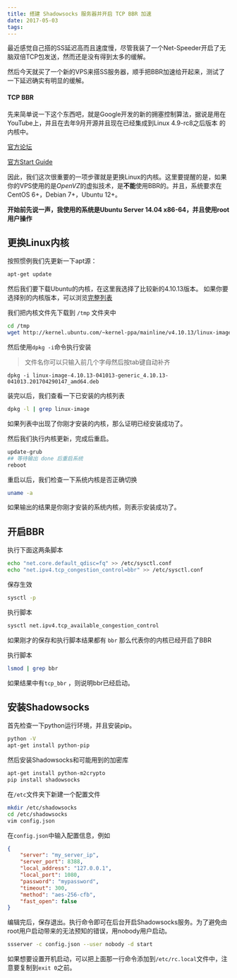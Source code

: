 ```yaml
---
title: 搭建 Shadowsocks 服务器并开启 TCP BBR 加速
date: 2017-05-03
tags:
---
```


最近感觉自己搭的SS延迟高而且速度慢，尽管我装了一个Net-Speeder开启了无脑双倍TCP包发送，然而还是没有得到太多的缓解。

然后今天就买了一个新的VPS来搭SS服务器，顺手把BBR加速给开起来，测试了一下延迟确实有明显的缓解。

#### TCP BBR

先来简单说一下这个东西吧，就是Google开发的新的拥塞控制算法，据说是用在YouTube上，并且在去年9月开源并且现在已经集成到Linux 4.9-rc8之后版本 的内核中。

[官方论坛](https://groups.google.com/forum/#!forum/bbr-dev)

[官方Start Guide](https://github.com/google/bbr/blob/master/Documentation/bbr-quick-start.md)

因此，我们这次很重要的一项步骤就是更换Linux的内核。这里要提醒的是，如果你的VPS使用的是*OpenVZ*的虚拟技术，是**不能**使用BBR的。并且，系统要求在 CentOS 6+，Debian 7+，Ubuntu 12+。

**开始前先说一声，我使用的系统是Ubuntu Server 14.04 x86-64，并且使用root用户操作**

## 更换Linux内核

按照惯例我们先更新一下apt源：
```bash
apt-get update
```

然后我们要下载Ubuntu的内核，在这里我选择了比较新的4.10.13版本。
如果你要选择别的内核版本，可以浏览[完整列表](http://kernel.ubuntu.com/~kernel-ppa/mainline/)

我们把内核文件先下载到 `/tmp` 文件夹中

```bash
cd /tmp
wget http://kernel.ubuntu.com/~kernel-ppa/mainline/v4.10.13/linux-image-4.10.13-041013-generic_4.10.13-041013.201704290147_amd64.deb
```

然后使用`dpkg -i`命令执行安装

> 文件名你可以只输入前几个字母然后按tab键自动补齐 

```bahs
dpkg -i linux-image-4.10.13-041013-generic_4.10.13-041013.201704290147_amd64.deb
```

装完以后，我们查看一下已安装的内核列表

```bash
dpkg -l | grep linux-image
```

如果列表中出现了你刚才安装的内核，那么证明已经安装成功了。

然后我们执行内核更新，完成后重启。

```bash
update-grub
## 等待输出 done 后重启系统
reboot
```

重启以后，我们检查一下系统内核是否正确切换

```	bash
uname -a
```

如果输出的结果是你刚才安装的系统内核，则表示安装成功了。

## 开启BBR

执行下面这两条脚本

```bash
echo "net.core.default_qdisc=fq" >> /etc/sysctl.conf
echo "net.ipv4.tcp_congestion_control=bbr" >> /etc/sysctl.conf
```

保存生效

```bash
sysctl -p
```

执行脚本

```bash
sysctl net.ipv4.tcp_available_congestion_control
```

如果刚才的保存和执行脚本结果都有 `bbr` 那么代表你的内核已经开启了BBR

执行脚本

```bash
lsmod | grep bbr
```

如果结果中有`tcp_bbr` ，则说明bbr已经启动。

## 安装Shadowsocks

首先检查一下python运行环境，并且安装pip。

```bash
python -V
apt-get install python-pip
```

然后安装Shadowsocks和可能用到的加密库

```bash
apt-get install python-m2crypto
pip install shadowsocks
```

在`/etc`文件夹下新建一个配置文件

```bash
mkdir /etc/shadowsocks
cd /etc/shadowsocks
vim config.json
```

在`config.json`中输入配置信息，例如

```json
{
    "server": "my_server_ip",
    "server_port": 8388,
    "local_address": "127.0.0.1",
    "local_port": 1080,
    "password": "mypassword",
    "timeout": 300,
    "method": "aes-256-cfb",
    "fast_open": false
}
```

编辑完后，保存退出。执行命令即可在后台开启Shadowsocks服务。为了避免由root用户启动带来的无法预知的错误，用nobody用户启动。

```bash
ssserver -c config.json --user nobody -d start
```

如果想要设置开机启动，可以把上面那一行命令添加到`/etc/rc.local`文件中，注意要复制到`exit 0`之前。